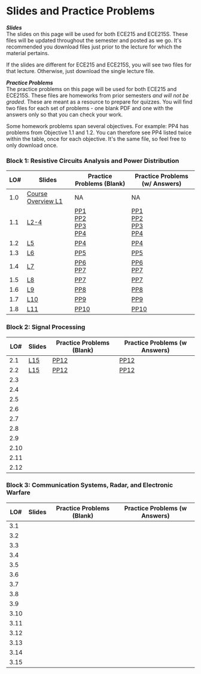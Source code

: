 # Slides and Practice Problems  

**_Slides_**   
The slides on this page will be used for both ECE215 and ECE215S. These files will be updated throughout the semester and posted as we go. It's recommended you download files just prior to the lecture for which the material pertains.  

If the slides are different for ECE215 and ECE215S, you will see two files for that lecture. Otherwise, just download the single lecture file.  

**_Practice Problems_**  
The practice problems on this page will be used for both ECE215 and ECE215S. These files are homeworks from prior semesters _and will not be graded_. These are meant as a resource to prepare for quizzes. You will find two files for each set of problems - one blank PDF and one with the answers only so that you can check your work. 

Some homework problems span several objectives. For example: PP4 has problems from Objective 1.1 and 1.2. You can therefore see PP4 listed twice within the table, once for each objective. It's the same file, so feel free to only download once.


 ### Block 1: Resistive Circuits Analysis and Power Distribution  
| LO# | Slides | Practice Problems (Blank) | Practice Problems (w/ Answers)
|----------|----------|----------|----------|
| 1.0  | [Course Overview L1](_static/ECE215_L01.pdf)  | NA | NA |
| 1.1  | [L2-4](_static/B1_Obj01_DCcircuits_Slides.pdf)  | [PP1](_static/PPs/ECE215_PP01.pdf) <br> [PP2](_static/PPs/ECE215_PP02.pdf) <br> [PP3](_static/PPs/ECE215_PP03.pdf) <br> [PP4](_static/PPs/ECE215_PP04.pdf) | [PP1](_static/PPs/ECE215_PP01_answers.pdf) <br> [PP2](_static/PPs/ECE215_PP02_answers.pdf) <br> [PP3](_static/PPs/ECE215_PP03_answers.pdf) <br> [PP4](_static/PPs/ECE215_PP04_answers.pdf)   |
| 1.2  | [L5](_static/B1_Obj02_CircuitProtection_Slides.pdf) | [PP4](_static/PPs/ECE215_PP04.pdf) | [PP4](_static/PPs/ECE215_PP04_answers.pdf)   |
| 1.3  | [L6](_static/B1_Obj03_ACcircuits_Slides.pdf) | [PP5](_static/PPs/ECE215_PP05.pdf) | [PP5](_static/PPs/ECE215_PP05_answers.pdf)  |
| 1.4  | [L7](_static/B1_Obj04_SQpowers_Slides.pdf) | [PP6](_static/PPs/ECE215_PP06.pdf) <br> [PP7](_static/PPs/ECE215_PP07.pdf) | [PP6](_static/PPs/ECE215_PP06_answers.pdf) <br> [PP7](_static/PPs/ECE215_PP07_answers.pdf)  |
| 1.5  | [L8](_static/B1_Obj05_PowerEfficiency_Slides.pdf) | [PP7](_static/PPs/ECE215_PP07.pdf) |[PP7](_static/PPs/ECE215_PP07_answers.pdf) | 
| 1.6  | [L9](_static/B1_Obj06_XFMRS_Slides.pdf)  | [PP8](_static/PPs/ECE215_PP08.pdf) |[PP8](_static/PPs/ECE215_PP08_answers.pdf) |
| 1.7  | [L10](_static/B1_Obj07_Converters_Slides.pdf)  | [PP9](_static/PPs/ECE215_PP09.pdf) |[PP9](_static/PPs/ECE215_PP09_answers.pdf) |
| 1.8  | [L11](_static/B1_Obj08_DecisionMatrices_Slides.pdf) | [PP10](_static/PPs/ECE215_PP10.pdf) | [PP10](_static/PPs/ECE215_PP10_answers.pdf) |

### Block 2: Signal Processing
| LO# | Slides | Practice Problems (Blank) | Practice Problems (w Answers)
|----------|----------|----------|----------|
| 2.1  | [L15](_static/B2_Obj01_FT_Slides.pdf) | [PP12](_static/PPs/ECE215_PP12.pdf) | [PP12](_static/PPs/ECE215_PP12_answers.pdf) |
| 2.2  | [L15](_static/B2_Obj02_IdealFilters_Slides.pdf) | [PP12](_static/PPs/ECE215_PP12.pdf) | [PP12](_static/PPs/ECE215_PP12_answers.pdf) |
| 2.3  |  |  |  |
| 2.4  |  |  |  |
| 2.5  |  |  |  |
| 2.6  |  |  |  |
| 2.7  |  |  |  |
| 2.8  |  |  |  |
| 2.9  |  |  |  |
| 2.10  |  |  |  |
| 2.11  |  |  |  |
| 2.12  |  |  |  |

### Block 3: Communication Systems, Radar, and Electronic Warfare
| LO# | Slides | Practice Problems (Blank) | Practice Problems (w Answers)
|----------|----------|----------|----------|
| 3.1  |  |  |  |
| 3.2  |  |  |  |
| 3.3  |  |  |  |
| 3.4  |  |  |  |
| 3.5  |  |  |  |
| 3.6  |  |  |  |
| 3.7  |  |  |  |
| 3.8  |  |  |  |
| 3.9  |  |  |  |
| 3.10  |  |  |  |
| 3.11  |  |  |  |
| 3.12  |  |  |  |
| 3.13  |  |  |  |
| 3.14  |  |  |  |
| 3.15  |  |  |  |